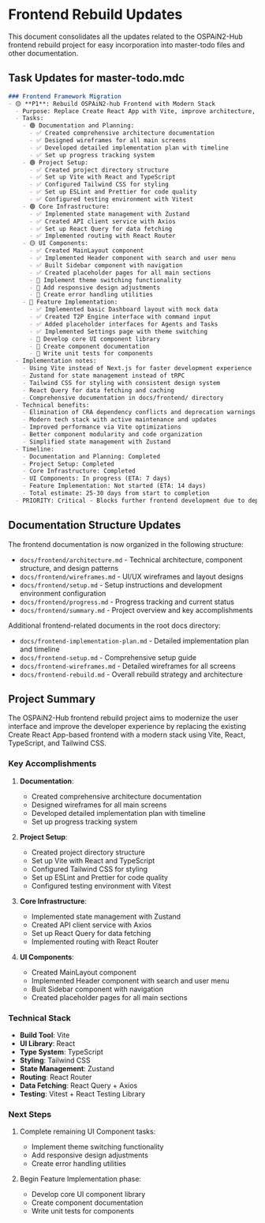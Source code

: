 # Frontend Rebuild Updates

This document consolidates all the updates related to the OSPAiN2-Hub frontend rebuild project for easy incorporation into master-todo files and other documentation.

## Task Updates for master-todo.mdc

```markdown
### Frontend Framework Migration
- 🟡 **P1**: Rebuild OSPAiN2-hub Frontend with Modern Stack
  - Purpose: Replace Create React App with Vite, improve architecture, and enhance developer experience
  - Tasks:
    - 🟢 Documentation and Planning:
      - ✅ Created comprehensive architecture documentation
      - ✅ Designed wireframes for all main screens
      - ✅ Developed detailed implementation plan with timeline
      - ✅ Set up progress tracking system
    - 🟢 Project Setup:
      - ✅ Created project directory structure
      - ✅ Set up Vite with React and TypeScript
      - ✅ Configured Tailwind CSS for styling
      - ✅ Set up ESLint and Prettier for code quality
      - ✅ Configured testing environment with Vitest
    - 🟢 Core Infrastructure:
      - ✅ Implemented state management with Zustand
      - ✅ Created API client service with Axios
      - ✅ Set up React Query for data fetching
      - ✅ Implemented routing with React Router
    - 🟡 UI Components:
      - ✅ Created MainLayout component
      - ✅ Implemented Header component with search and user menu
      - ✅ Built Sidebar component with navigation
      - ✅ Created placeholder pages for all main sections
      - 🔴 Implement theme switching functionality
      - 🔴 Add responsive design adjustments
      - 🔴 Create error handling utilities
    - 🔴 Feature Implementation:
      - ✅ Implemented basic Dashboard layout with mock data
      - ✅ Created T2P Engine interface with command input
      - ✅ Added placeholder interfaces for Agents and Tasks
      - ✅ Implemented Settings page with theme switching
      - 🔴 Develop core UI component library
      - 🔴 Create component documentation
      - 🔴 Write unit tests for components
  - Implementation notes:
    - Using Vite instead of Next.js for faster development experience
    - Zustand for state management instead of tRPC
    - Tailwind CSS for styling with consistent design system
    - React Query for data fetching and caching
    - Comprehensive documentation in docs/frontend/ directory
  - Technical benefits:
    - Elimination of CRA dependency conflicts and deprecation warnings
    - Modern tech stack with active maintenance and updates
    - Improved performance via Vite optimizations
    - Better component modularity and code organization
    - Simplified state management with Zustand
  - Timeline:
    - Documentation and Planning: Completed
    - Project Setup: Completed
    - Core Infrastructure: Completed
    - UI Components: In progress (ETA: 7 days)
    - Feature Implementation: Not started (ETA: 14 days)
    - Total estimate: 25-30 days from start to completion
  - PRIORITY: Critical - Blocks further frontend development due to dependency issues
```

## Documentation Structure Updates

The frontend documentation is now organized in the following structure:

- `docs/frontend/architecture.md` - Technical architecture, component structure, and design patterns
- `docs/frontend/wireframes.md` - UI/UX wireframes and layout designs
- `docs/frontend/setup.md` - Setup instructions and development environment configuration
- `docs/frontend/progress.md` - Progress tracking and current status
- `docs/frontend/summary.md` - Project overview and key accomplishments

Additional frontend-related documents in the root docs directory:

- `docs/frontend-implementation-plan.md` - Detailed implementation plan and timeline
- `docs/frontend-setup.md` - Comprehensive setup guide
- `docs/frontend-wireframes.md` - Detailed wireframes for all screens
- `docs/frontend-rebuild.md` - Overall rebuild strategy and architecture

## Project Summary

The OSPAiN2-Hub frontend rebuild project aims to modernize the user interface and improve the developer experience by replacing the existing Create React App-based frontend with a modern stack using Vite, React, TypeScript, and Tailwind CSS.

### Key Accomplishments

1. **Documentation**:
   - Created comprehensive architecture documentation
   - Designed wireframes for all main screens
   - Developed detailed implementation plan with timeline
   - Set up progress tracking system

2. **Project Setup**:
   - Created project directory structure
   - Set up Vite with React and TypeScript
   - Configured Tailwind CSS for styling
   - Set up ESLint and Prettier for code quality
   - Configured testing environment with Vitest

3. **Core Infrastructure**:
   - Implemented state management with Zustand
   - Created API client service with Axios
   - Set up React Query for data fetching
   - Implemented routing with React Router

4. **UI Components**:
   - Created MainLayout component
   - Implemented Header component with search and user menu
   - Built Sidebar component with navigation
   - Created placeholder pages for all main sections

### Technical Stack

- **Build Tool**: Vite
- **UI Library**: React
- **Type System**: TypeScript
- **Styling**: Tailwind CSS
- **State Management**: Zustand
- **Routing**: React Router
- **Data Fetching**: React Query + Axios
- **Testing**: Vitest + React Testing Library

### Next Steps

1. Complete remaining UI Component tasks:
   - Implement theme switching functionality
   - Add responsive design adjustments
   - Create error handling utilities

2. Begin Feature Implementation phase:
   - Develop core UI component library
   - Create component documentation
   - Write unit tests for components 
